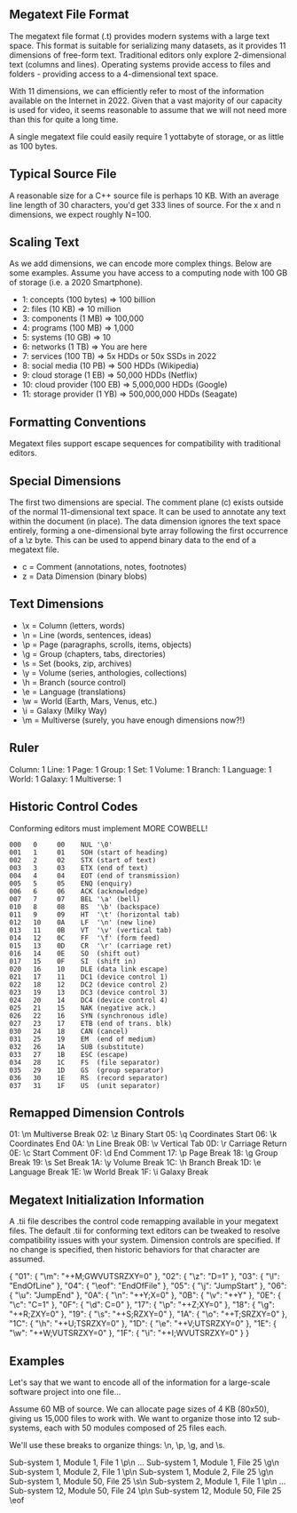 Megatext File Format
---------------------
The megatext file format (.t) provides modern systems with a large text space. This format is suitable for serializing many datasets, as it provides 11 dimensions of free-form text. Traditional editors only explore 2-dimensional text (columns and lines). Operating systems provide access to files and folders - providing access to a 4-dimensional text space.

With 11 dimensions, we can efficiently refer to most of the information available on the Internet in 2022. Given that a vast majority of our capacity is used for video, it seems reasonable to assume that we will not need more than this for quite a long time.

A single megatext file could easily require 1 yottabyte of storage, or as little as 100 bytes.

Typical Source File
-------------------
A reasonable size for a C++ source file is perhaps 10 KB. With an average line length of 30 characters, you'd get 333 lines of source. For the x and n dimensions, we expect roughly N=100.

Scaling Text
------------
As we add dimensions, we can encode more complex things. Below are some examples. Assume you have access to a computing node with 100 GB of storage (i.e. a 2020 Smartphone).

* 1: concepts (100 bytes) => 100 billion
* 2: files (10 KB) => 10 million
* 3: components (1 MB) => 100,000
* 4: programs (100 MB) => 1,000
* 5: systems (10 GB) => 10
* 6: networks (1 TB) => You are here
* 7: services (100 TB) => 5x HDDs or 50x SSDs in 2022
* 8: social media (10 PB) => 500 HDDs (Wikipedia)
* 9: cloud storage (1 EB) => 50,000 HDDs (Netflix)
* 10: cloud provider (100 EB) => 5,000,000 HDDs (Google)
* 11: storage provider (1 YB) => 500,000,000 HDDs (Seagate)

Formatting Conventions
----------------------
Megatext files support escape sequences for compatibility with traditional editors.

Special Dimensions
------------------
The first two dimensions are special. The comment plane (c) exists outside of the normal 11-dimensional text space. It can be used to annotate any text within the document (in place). The data dimension ignores the text space entirely, forming a one-dimensional byte array following the first occurrence of a \z byte. This can be used to append binary data to the end of a megatext file.

* c = Comment (annotations, notes, footnotes)
* z = Data Dimension (binary blobs)

Text Dimensions
---------------

* \x = Column (letters, words)
* \n = Line (words, sentences, ideas)
* \p = Page (paragraphs, scrolls, items, objects)
* \g = Group (chapters, tabs, directories)
* \s = Set (books, zip, archives)
* \y = Volume (series, anthologies, collections)
* \h = Branch (source control)
* \e = Language (translations)
* \w = World (Earth, Mars, Venus, etc.)
* \i = Galaxy (Milky Way)
* \m = Multiverse (surely, you have enough dimensions now?!)

Ruler
-----
Column: 1  Line: 1  Page: 1  Group: 1  Set: 1  Volume: 1  Branch: 1  Language: 1  World: 1  Galaxy: 1  Multiverse: 1

Historic Control Codes
----------------------
Conforming editors must implement MORE COWBELL!

    000   0     00    NUL '\0'                    
    001   1     01    SOH (start of heading)      
    002   2     02    STX (start of text)         
    003   3     03    ETX (end of text)           
    004   4     04    EOT (end of transmission)   
    005   5     05    ENQ (enquiry)               
    006   6     06    ACK (acknowledge)           
    007   7     07    BEL '\a' (bell)             
    010   8     08    BS  '\b' (backspace)        
    011   9     09    HT  '\t' (horizontal tab)   
    012   10    0A    LF  '\n' (new line)         
    013   11    0B    VT  '\v' (vertical tab)     
    014   12    0C    FF  '\f' (form feed)        
    015   13    0D    CR  '\r' (carriage ret)     
    016   14    0E    SO  (shift out)             
    017   15    0F    SI  (shift in)              
    020   16    10    DLE (data link escape)      
    021   17    11    DC1 (device control 1)      
    022   18    12    DC2 (device control 2)      
    023   19    13    DC3 (device control 3)      
    024   20    14    DC4 (device control 4)      
    025   21    15    NAK (negative ack.)         
    026   22    16    SYN (synchronous idle)      
    027   23    17    ETB (end of trans. blk)     
    030   24    18    CAN (cancel)                
    031   25    19    EM  (end of medium)         
    032   26    1A    SUB (substitute)            
    033   27    1B    ESC (escape)                
    034   28    1C    FS  (file separator)        
    035   29    1D    GS  (group separator)       
    036   30    1E    RS  (record separator)      
    037   31    1F    US  (unit separator)  

Remapped Dimension Controls
---------------------------
01: \m Multiverse Break
02: \z Binary Start
05: \q Coordinates Start
06: \k Coordinates End
0A: \n Line Break
0B: \v Vertical Tab
0D: \r Carriage Return
0E: \c Start Comment
0F: \d End Comment
17: \p Page Break
18: \g Group Break
19: \s Set Break
1A: \y Volume Break
1C: \h Branch Break
1D: \e Language Break
1E: \w World Break
1F: \i Galaxy Break

Megatext Initialization Information
-----------------------------------
A .tii file describes the control code remapping available in your megatext files. The default .tii for conforming text editors can be tweaked to resolve compatibility issues with your system. Dimension controls are specified. If no change is specified, then historic behaviors for that character are assumed.

{
  "01": { "\\m": "++M;GWVUTSRZXY=0" },
  "02": { "\\z": "D=1" },
  "03": { "\\l": "EndOfLine" },
  "04": { "\\eof": "EndOfFile" },
  "05": { "\\j": "JumpStart" },
  "06": { "\\u": "JumpEnd" },
  "0A": { "\\n": "++Y;X=0" },
  "0B": { "\\v": "++Y" },
  "0E": { "\\c": "C=1" },
  "0F": { "\\d": C=0" },
  "17": { "\\p": "++Z;XY=0" },
  "18": { "\\g": "++R;ZXY=0" },
  "19": { "\\s": "++S;RZXY=0" },
  "1A": { "\\o": "++T;SRZXY=0" },
  "1C": { "\\h": "++U;TSRZXY=0" },
  "1D": { "\\e": "++V;UTSRZXY=0" },
  "1E": { "\\w": "++W;VUTSRZXY=0" },
  "1F": { "\\i": "++I;WVUTSRZXY=0" }
}

Examples
--------

Let's say that we want to encode all of the information for a large-scale software project into one file...

Assume 60 MB of source. We can allocate page sizes of 4 KB (80x50), giving us 15,000 files to work with. We want to organize those into 12 sub-systems, each with 50 modules composed of 25 files each.

We'll use these breaks to organize things: \n, \p, \g, and \s.

Sub-system 1, Module 1, File 1 \p\n
...
Sub-system 1, Module 1, File 25 \g\n
Sub-system 1, Module 2, File 1 \p\n
Sub-system 1, Module 2, File 25 \g\n
Sub-system 1, Module 50, File 25 \s\n
Sub-system 2, Module 1, File 1 \p\n
...
Sub-system 12, Module 50, File 24 \p\n
Sub-system 12, Module 50, File 25 \eof
